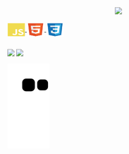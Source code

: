 


<div align="center">
  <a href="https://github.com/henriquemoraescod">
<a href="https://github.com/henriquemoraescod">
<img height="170em" src="https://github-readme-stats.vercel.app/api?username=henriquemoraescod&show_icons=true&theme=dark&include_all_commits=true&count_private=true"/ <img height="170em" src="https://github-readme-stats.vercel.app/api/top-langs/?username=henriquemoraescod&layout=compact&langs_count=7&theme=dark"/>
</div>
  </div>
<div style="display: inline_block"><br>
  <img align="center" alt="H-Js" height="30" width="40" src="https://raw.githubusercontent.com/devicons/devicon/master/icons/javascript/javascript-plain.svg">
  <img align="center" alt="H-HTML" height="30" width="40" src="https://raw.githubusercontent.com/devicons/devicon/master/icons/html5/html5-original.svg">
  <img align="center" alt="H-CSS" height="30" width="40" src="https://raw.githubusercontent.com/devicons/devicon/master/icons/css3/css3-original.svg">
  </div>
  
  ##
  
  <div> 
  <a href = "henrique.moraesf2003@gmail.com"><img src="https://img.shields.io/badge/-Gmail-%23333?style=for-the-badge&logo=gmail&logoColor=white" target="_blank"></a>
  <a href="https://www.linkedin.com/in/henrique-moraes-farias-b752a1247/" target="_blank"><img src="https://img.shields.io/badge/-LinkedIn-%230077B5?style=for-the-badge&logo=linkedin&logoColor=white" target="_blank"></a> 
 
  ![Snake animation](https://github.com/rafaballerini/rafaballerini/blob/output/github-contribution-grid-snake.svg)
 
</div>
